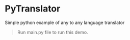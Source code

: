 # PyTranslator
Simple python example of any to any language translator

> Run main.py file to run this demo.

